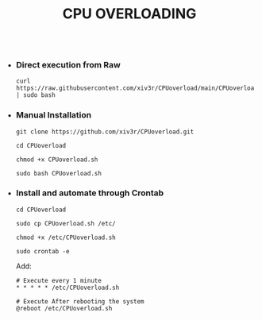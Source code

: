 # <h1 align="center"> CPU OVERLOADING
<br><br>



- ### Direct execution from Raw

      curl https://raw.githubusercontent.com/xiv3r/CPUoverload/main/CPUoverload.sh | sudo bash


- ### Manual Installation

      git clone https://github.com/xiv3r/CPUoverload.git

      cd CPUoverload

      chmod +x CPUoverload.sh
   
      sudo bash CPUoverload.sh


- ### Install and automate through Crontab

      cd CPUoverload
  
      sudo cp CPUoverload.sh /etc/

      chmod +x /etc/CPUoverload.sh

      sudo crontab -e

  Add:
  
      # Execute every 1 minute
      * * * * * /etc/CPUoverload.sh

      # Execute After rebooting the system
      @reboot /etc/CPUoverload.sh
